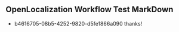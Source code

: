 ## OpenLocalization Workflow Test MarkDown
* b4616705-08b5-4252-9820-d5fe1866a090 
thanks!<!--HONumber=Mar16_HO2-->
